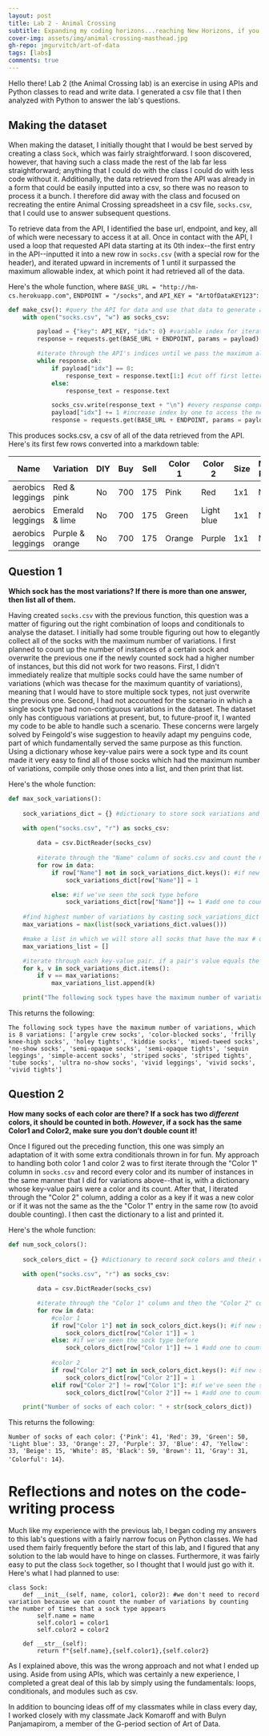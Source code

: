 ```yaml
---
layout: post
title: Lab 2 - Animal Crossing
subtitle: Expanding my coding horizons...reaching New Horizons, if you will.
cover-img: assets/img/animal-crossing-masthead.jpg
gh-repo: jmgurvitch/art-of-data
tags: [labs]
comments: true
---
```


Hello there! Lab 2 (the Animal Crossing lab) is an exercise in using APIs and Python classes to read and write data. I generated a csv file that I then analyzed with Python to answer the lab's questions.

## Making the dataset

When making the dataset, I initially thought that I would be best served by creating a class `Sock`, which was fairly straightforward. I soon discovered, however, that having such a class made the rest of the lab far less straightforward; anything that I could do with the class I could do with less code without it. Additionally, the data retrieved from the API was already in a form that could be easily inputted into a csv, so there was no reason to process it a bunch. I therefore did away with the class and focused on recreating the entire Animal Crossing spreadsheet in a csv file, `socks.csv`, that I could use to answer subsequent questions.

To retrieve data from the API, I identified the base url, endpoint, and key, all of which were necessary to access it at all. Once in contact with the API, I used a loop that requested API data starting at its 0th index--the first entry in the API--inputted it into a new row in `socks.csv` (with a special row for the header), and iterated upward in increments of 1 until it surpassed the maximum allowable index, at which point it had retrieved all of the data. 

Here's the whole function, where `BASE_URL = "http://hm-cs.herokuapp.com"`, `ENDPOINT = "/socks"`, and `API_KEY = "ArtOfDataKEY123"`:
```py
def make_csv(): #query the API for data and use that data to generate a CSV with relevant information
    with open("socks.csv", "w") as socks_csv:

        payload = {"key": API_KEY, "idx": 0} #variable index for iteration-capable payload
        response = requests.get(BASE_URL + ENDPOINT, params = payload)

        #iterate through the API's indices until we pass the maximum allowable index, at which we will receive an error code
        while response.ok:
            if payload["idx"] == 0:
                response_text = response.text[1:] #cut off first letter from only the first row
            else:
                response_text = response.text

            socks_csv.write(response_text + "\n") #every response comprises a new row in socks_csv
            payload["idx"] += 1 #increase index by one to access the next entry in the API data
            response = requests.get(BASE_URL + ENDPOINT, params = payload) #update response

```
This produces socks.csv, a csv of all of the data retrieved from the API. Here's its first few rows converted into a markdown table:

|Name             |Variation      |DIY|Buy|Sell|Color 1|Color 2   |Size|Miles Price|Source|Source Notes|Seasonal Availability|Mannequin Piece|Version|Style |Label Themes|Villager Equippable|Catalog |Filename         |Internal ID|Unique Entry ID  |
|-----------------|---------------|---|---|----|-------|----------|----|-----------|------|------------|---------------------|---------------|-------|------|------------|-------------------|--------|-----------------|-----------|-----------------|
|aerobics leggings|Red & pink     |No |700|175 |Pink   |Red       |1x1 |NA         |Kicks |            |All Year             |No             |1.0.0  |Active|sporty      |No                 |For sale|SocksTexAerobics0|5197       |Smui8G3P6D8WgqK9G|
|aerobics leggings|Emerald & lime |No |700|175 |Green  |Light blue|1x1 |NA         |Kicks |            |All Year             |No             |1.0.0  |Active|sporty      |No                 |For sale|SocksTexAerobics1|9794       |eZKx89GvGsXcSDiMk|
|aerobics leggings|Purple & orange|No |700|175 |Orange |Purple    |1x1 |NA         |Kicks |            |All Year             |No             |1.0.0  |Active|sporty      |No                 |For sale|SocksTexAerobics2|9795       |jWvfpeefbhQpHQFoM|


## Question 1
**Which sock has the most variations? If there is more than one answer, then list all of them.**

Having created `socks.csv` with the previous function, this question was a matter of figuring out the right combination of loops and conditionals to analyse the dataset. I initially had some trouble figuring out how to elegantly collect all of the socks with the maximum number of variations. I first planned to count up the number of instances of a certain sock and overwrite the previous one if the newly counted sock had a higher number of instances, but this did not work for two reasons. First, I didn't immediately realize that multiple socks could have the same number of variations (which was thecase for the maximum quantity of variations), meaning that I would have to store multiple sock types, not just overwrite the previous one. Second, I had not accounted for the scenario in which a single sock type had non-contiguous variations in the dataset. The dataset only has contiguous variations at present, but, to future-proof it, I wanted my code to be able to handle such a scenario. These concerns were largely solved by Feingold's wise suggestion to heavily adapt my penguins code, part of which fundamentally served the same purpose as this function. Using a dictionary whose key-value pairs were a sock type and its count made it very easy to find all of those socks which had the maximum number of variations, compile only those ones into a list, and then print that list.

Here's the whole function:
```py
def max_sock_variations():
    
    sock_variations_dict = {} #dictionary to store sock variations and their counts

    with open("socks.csv", "r") as socks_csv:
        
        data = csv.DictReader(socks_csv)
            
        #iterate through the "Name" column of socks.csv and count the number of instances--variations--of each sock type
        for row in data:
            if row["Name"] not in sock_variations_dict.keys(): #if new sock type
                sock_variations_dict[row["Name"]] = 1

            else: #if we've seen the sock type before
                sock_variations_dict[row["Name"]] += 1 #add one to count of that sock type
    
    #find highest number of variations by casting sock_variations_dict to a list
    max_variations = max(list(sock_variations_dict.values()))

    #make a list in which we will store all socks that have the max # of variations
    max_variations_list = []

    #iterate through each key-value pair. if a pair's value equals the max # of variations, then print its corresponding key
    for k, v in sock_variations_dict.items():
        if v == max_variations:
            max_variations_list.append(k)

    print("The following sock types have the maximum number of variations, which is " + str(max_variations) + " variations: " + str(max_variations_list))
```
This returns the following: 

`The following sock types have the maximum number of variations, which is 8 variations: ['argyle crew socks', 'color-blocked socks', 'frilly knee-high socks', 'holey tights', 'kiddie socks', 'mixed-tweed socks', 'no-show socks', 'semi-opaque socks', 'semi-opaque tights', 'sequin leggings', 'simple-accent socks', 'striped socks', 'striped tights', 'tube socks', 'ultra no-show socks', 'vivid leggings', 'vivid socks', 'vivid tights']`

## Question 2
**How many socks of each color are there? If a sock has two _different_ colors, it should be counted in both. _However_, if a sock has the same Color1 and Color2, make sure you don’t double count it!**

Once I figured out the preceding function, this one was simply an adaptation of it with some extra conditionals thrown in for fun. My approach to handling both color 1 and color 2 was to first iterate through the "Color 1" column in `socks.csv` and record every color and its number of instances in the same manner that I did for variations above--that is, with a dictionary whose key-value pairs were a color and its count. After that, I iterated through the "Color 2" column, adding a color as a key if it was a new color or if it was not the same as the the "Color 1" entry in the same row (to avoid double counting). I then cast the dictionary to a list and printed it.

Here's the whole function:
```py
def num_sock_colors():
    
    sock_colors_dict = {} #dictionary to record sock colors and their counts
    
    with open("socks.csv", "r") as socks_csv:

        data = csv.DictReader(socks_csv)

        #iterate through the "Color 1" column and then the "Color 2" column of socks.csv and count the number of instances--variations--of each sock type
        for row in data:
            #color 1
            if row["Color 1"] not in sock_colors_dict.keys(): #if new sock color
                sock_colors_dict[row["Color 1"]] = 1
            else: #if we've seen the sock type before
                sock_colors_dict[row["Color 1"]] += 1 #add one to count of that sock type
            
            #color 2
            if row["Color 2"] not in sock_colors_dict.keys(): #if new sock color
                sock_colors_dict[row["Color 2"]] = 1
            elif row["Color 2"] != row["Color 1"]: #if we've seen the sock type before and the sock does not have the same color 1 and color 2
                sock_colors_dict[row["Color 2"]] += 1 #add one to count of that sock type

    print("Number of socks of each color: " + str(sock_colors_dict))
```
This returns the following: 

`Number of socks of each color: {'Pink': 41, 'Red': 39, 'Green': 50, 'Light blue': 33, 'Orange': 27, 'Purple': 37, 'Blue': 47, 'Yellow': 33, 'Beige': 15, 'White': 85, 'Black': 59, 'Brown': 11, 'Gray': 31, 'Colorful': 14}`.

# Reflections and notes on the code-writing process
Much like my experience with the previous lab, I began coding my answers to this lab's questions with a fairly narrow focus on Python classes. We had used them fairly frequently before the start of this lab, and I figured that any solution to the lab would have to hinge on classes. Furthermore, it was fairly easy to put the class `Sock` together, so I thought that I would just go with it. Here's what I had planned to use:

```
class Sock:
    def __init__(self, name, color1, color2): #we don't need to record variation because we can count the number of variations by counting the number of times that a sock type appears
        self.name = name
        self.color1 = color1
        self.color2 = color2

    def __str__(self):
        return f"{self.name},{self.color1},{self.color2}
```

As I explained above, this was the wrong approach and not what I ended up using. Aside from using APIs, which was certainly a new experience, I completed a great deal of this lab by simply using the fundamentals: loops, conditionals, and modules such as csv.


In addition to bouncing ideas off of my classmates while in class every day, I worked closely with my classmate Jack Komaroff and with Bulyn Panjamapirom, a member of the G-period section of Art of Data.
